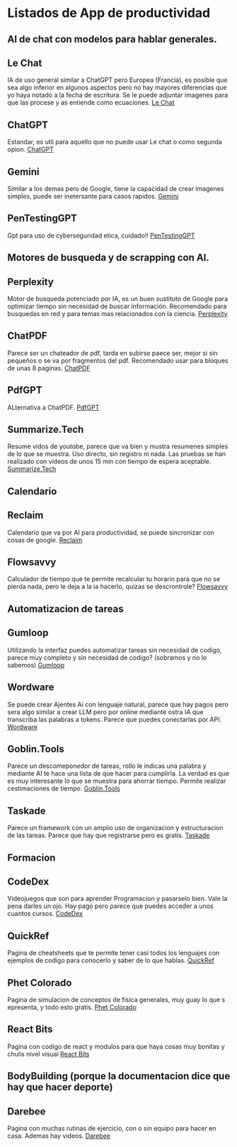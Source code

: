 # Listados de App de productividad

## AI de chat con modelos para hablar generales.

Le Chat
------
IA de uso general similar a ChatGPT pero Europea (Francia), es posible que sea algo inferior en algunos aspectos pero no hay mayores diferencias que yo haya notado a la fecha de escritura. Se le puede adjuntar imagenes para que las procese y as entiende como ecuaciones. [Le Chat](https://chat.mistral.ai/)
 
ChatGPT
------
Estandar, es util para aquello que no puede usar Le chat o como segunda opion.
[ChatGPT](https://chat.openai.com/)

Gemini
------
Similar a los demas pero de Google, tiene la capacidad de crear imagenes simples, puede ser inetersante para casos rapidos.
[Gemini](https://gemini.google.com/)

PenTestingGPT
------
Gpt para uso de cyberseguridad etica, cuidado!!
[PenTestingGPT](https://pentestgpt.ai/c)

## Motores de busqueda y de scrapping con AI.

Perplexity
------
Motor de busqueda potenciado por IA, es un buen sustituto de Google para optimizar tiempo sin necesidad de buscar información. Recomendado para busquedas en red y para temas mas relacionados con la ciencia.
[Perplexity](https://www.perplexity.ai/)

ChatPDF
------
Parece ser un chateador de pdf, tarda en subirse paece ser, mejor si sin pequeños o se va por fragmentos del pdf. Recomendado usar para bloques de unas 8 paginas.
[ChatPDF](https://www.chatpdf.com/es)

PdfGPT
------
ALternativa a ChatPDF.
[PdfGPT](https://pdfgpt.com/)

Summarize.Tech
------
Resume vidos de youtobe, parece que va bien y mustra resumenes simples de lo que se muestra. Uso directo, sin registro ni nada. Las pruebas se han realizado con videos de unos 15 min con tiempo de espera aceptable.
[Summarize.Tech](https://www.summarize.tech/)

## Calendario

Reclaim
------
Calendario que va por AI para productividad, se puede sincronizar con cosas de google.
[Reclaim](https://app.reclaim.ai/)

Flowsavvy
------
Calculador de tiempo que te permite recalcular tu horario para que no se pierda nada, pero le deja a la ia hacerlo, quizas se descrontrole?
[Flowsavvy](https://flowsavvy.app/)

## Automatizacion de tareas

Gumloop
------
Utilizando la interfaz puedes automatizar tareas sin necesidad de codigo, parece muy completo y sin necesidad de codigo? (sobramos y no lo sabemos)
[Gumloop](https://www.gumloop.com/)

Wordware
------
Se puede crear Ajentes Ai con lenguaje natural, parece que hay pagos pero sera algo similar a crear LLM pero por online mediante ostra IA que transcriba las palabras a tokens. Parece que puedes conectarlas por API.
[Wordware](https://www.wordware.ai/)

Goblin.Tools
------
Parece un descomeponedor de tareas, rollo le indicas una palabra y mediante AI te hace una lista de que hacer para cumplirla. La verdad es que es muy interesante lo que se muestra para ahorrar tiempo. Permite realizar cestimaciones de tiempo.
[Goblin.Tools](https://goblin.tools/)

Taskade
------
Parece un framework con un amplio uso de organizacion y estructuracion de las tareas. Parece que hay que registrarse pero es gratis.
[Taskade](https://www.taskade.com/)


## Formacion
CodeDex
------
Videojuegos que son para aprender Programacion y pasarselo bien. Vale la pena darles un ojo. Hay pago pero parece que puedes acceder a unos cuantos cursos.
[CodeDex](https://www.codedex.io/courses)

QuickRef
------
Pagina de cheatsheets que te permite tener casi todos los lenguajes con ejemplos de codigo para conocerlo y saber de lo que hablas.
[QuickRef](https://quickref.me)

Phet Colorado
------
Pagina de simulacion de conceptos de fisica generales, muy guay lo que s epresenta, y todo esto gratis.
[Phet Colorado](https://phet.colorado.edu)


React Bits
------
Pagina con codigo de react y modulos para que haya cosas muy bonitas y chulis  nivel visual
[React Bits](https://www.reactbits.dev)



## BodyBuilding (porque la documentacion dice que hay que hacer deporte)
Darebee
------
Pagina con muchas rutinas de ejercicio, con o sin equipo para hacer en casa. Ademas hay videos.
[Darebee](https://darebee.com/workout.html)


